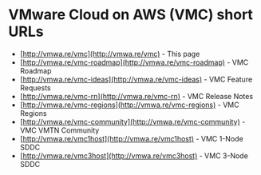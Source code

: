 # VMware Cloud on AWS (VMC) short URLs

* [http://vmwa.re/vmc](http://vmwa.re/vmc) - This page
* [http://vmwa.re/vmc-roadmap](http://vmwa.re/vmc-roadmap) - VMC Roadmap
* [http://vmwa.re/vmc-ideas](http://vmwa.re/vmc-ideas) - VMC Feature Requests
* [http://vmwa.re/vmc-rn](http://vmwa.re/vmc-rn) - VMC Release Notes
* [http://vmwa.re/vmc-regions](http://vmwa.re/vmc-regions) - VMC Regions
* [http://vmwa.re/vmc-community](http://vmwa.re/vmc-community) - VMC VMTN Community
* [http://vmwa.re/vmc1host](http://vmwa.re/vmc1host) - VMC 1-Node SDDC
* [http://vmwa.re/vmc3host](http://vmwa.re/vmc3host) - VMC 3-Node SDDC